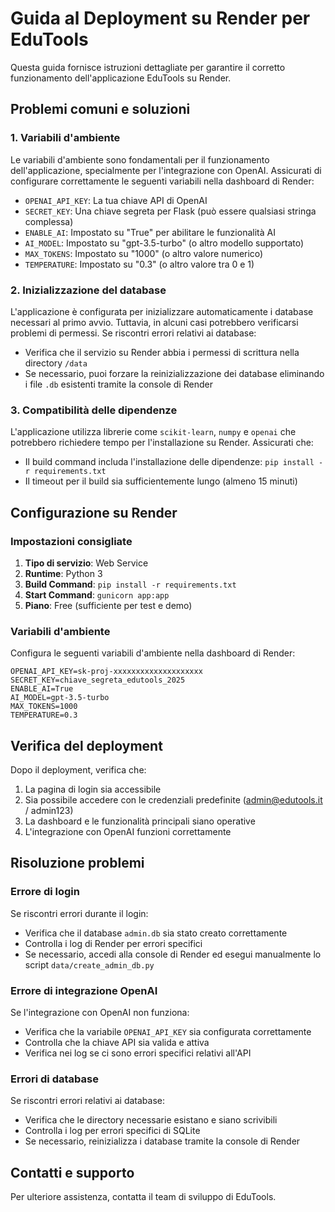 # Guida al Deployment su Render per EduTools

Questa guida fornisce istruzioni dettagliate per garantire il corretto funzionamento dell'applicazione EduTools su Render.

## Problemi comuni e soluzioni

### 1. Variabili d'ambiente

Le variabili d'ambiente sono fondamentali per il funzionamento dell'applicazione, specialmente per l'integrazione con OpenAI. Assicurati di configurare correttamente le seguenti variabili nella dashboard di Render:

- `OPENAI_API_KEY`: La tua chiave API di OpenAI
- `SECRET_KEY`: Una chiave segreta per Flask (può essere qualsiasi stringa complessa)
- `ENABLE_AI`: Impostato su "True" per abilitare le funzionalità AI
- `AI_MODEL`: Impostato su "gpt-3.5-turbo" (o altro modello supportato)
- `MAX_TOKENS`: Impostato su "1000" (o altro valore numerico)
- `TEMPERATURE`: Impostato su "0.3" (o altro valore tra 0 e 1)

### 2. Inizializzazione del database

L'applicazione è configurata per inizializzare automaticamente i database necessari al primo avvio. Tuttavia, in alcuni casi potrebbero verificarsi problemi di permessi. Se riscontri errori relativi ai database:

- Verifica che il servizio su Render abbia i permessi di scrittura nella directory `/data`
- Se necessario, puoi forzare la reinizializzazione dei database eliminando i file `.db` esistenti tramite la console di Render

### 3. Compatibilità delle dipendenze

L'applicazione utilizza librerie come `scikit-learn`, `numpy` e `openai` che potrebbero richiedere tempo per l'installazione su Render. Assicurati che:

- Il build command includa l'installazione delle dipendenze: `pip install -r requirements.txt`
- Il timeout per il build sia sufficientemente lungo (almeno 15 minuti)

## Configurazione su Render

### Impostazioni consigliate

1. **Tipo di servizio**: Web Service
2. **Runtime**: Python 3
3. **Build Command**: `pip install -r requirements.txt`
4. **Start Command**: `gunicorn app:app`
5. **Piano**: Free (sufficiente per test e demo)

### Variabili d'ambiente

Configura le seguenti variabili d'ambiente nella dashboard di Render:

```
OPENAI_API_KEY=sk-proj-xxxxxxxxxxxxxxxxxxxx
SECRET_KEY=chiave_segreta_edutools_2025
ENABLE_AI=True
AI_MODEL=gpt-3.5-turbo
MAX_TOKENS=1000
TEMPERATURE=0.3
```

## Verifica del deployment

Dopo il deployment, verifica che:

1. La pagina di login sia accessibile
2. Sia possibile accedere con le credenziali predefinite (admin@edutools.it / admin123)
3. La dashboard e le funzionalità principali siano operative
4. L'integrazione con OpenAI funzioni correttamente

## Risoluzione problemi

### Errore di login

Se riscontri errori durante il login:
- Verifica che il database `admin.db` sia stato creato correttamente
- Controlla i log di Render per errori specifici
- Se necessario, accedi alla console di Render ed esegui manualmente lo script `data/create_admin_db.py`

### Errore di integrazione OpenAI

Se l'integrazione con OpenAI non funziona:
- Verifica che la variabile `OPENAI_API_KEY` sia configurata correttamente
- Controlla che la chiave API sia valida e attiva
- Verifica nei log se ci sono errori specifici relativi all'API

### Errori di database

Se riscontri errori relativi ai database:
- Verifica che le directory necessarie esistano e siano scrivibili
- Controlla i log per errori specifici di SQLite
- Se necessario, reinizializza i database tramite la console di Render

## Contatti e supporto

Per ulteriore assistenza, contatta il team di sviluppo di EduTools.
